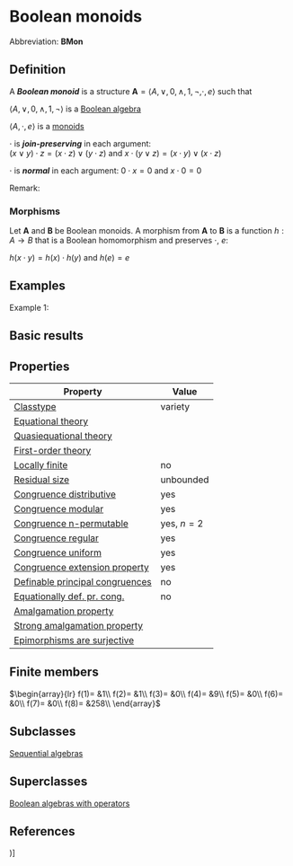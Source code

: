 # Boolean monoids

Abbreviation: **BMon**
## Definition
A ***Boolean monoid*** is a structure $\mathbf{A}=\langle A,\vee,0,
\wedge,1,\neg,\cdot,e\rangle$ such that


$\langle A,\vee,0,
\wedge,1,\neg\rangle$ is a [Boolean algebra](boolean_algebras.md)


$\langle A,\cdot,e\rangle$ is a [monoids](monoids.md)


$\cdot$ is ***join-preserving*** in each argument:  
$(x\vee y)\cdot z=(x\cdot z)\vee (y\cdot z) \text{ and } x\cdot (y\vee z)=(x\cdot y)\vee (x\cdot z)$


$\cdot$ is ***normal*** in each argument:  $0\cdot x=0 \text{ and } x\cdot 0=0$


Remark: 

### Morphisms
Let $\mathbf{A}$ and $\mathbf{B}$ be Boolean monoids. 
A morphism from $\mathbf{A}$ to $\mathbf{B}$ is a function $h:A\rightarrow B$ that is a Boolean homomorphism and preserves $\cdot$, $e$:

$h(x\cdot y)=h(x)\cdot h(y) \text{ and } h(e)=e$

## Examples
Example 1: 

## Basic results


## Properties


|Property|Value|
|---|---|
|[Classtype](classtype.md)  |variety |
|[Equational theory](equational_theory.md)  | |
|[Quasiequational theory](quasiequational_theory.md)  | |
|[First-order theory](first-order_theory.md)  | |
|[Locally finite](locally_finite.md)  |no |
|[Residual size](residual_size.md)  |unbounded |
|[Congruence distributive](congruence_distributive.md)  |yes |
|[Congruence modular](congruence_modular.md)  |yes |
|[Congruence n-permutable](congruence_n-permutable.md)  |yes, $n=2$ |
|[Congruence regular](congruence_regular.md)  |yes |
|[Congruence uniform](congruence_uniform.md)  |yes |
|[Congruence extension property](congruence_extension_property.md)  |yes |
|[Definable principal congruences](definable_principal_congruences.md)  |no |
|[Equationally def. pr. cong.](equationally_def._pr._cong..md)  |no |
|[Amalgamation property](amalgamation_property.md)  | |
|[Strong amalgamation property](strong_amalgamation_property.md)  | |
|[Epimorphisms are surjective](epimorphisms_are_surjective.md)  | |
## Finite members

$\begin{array}{lr}
f(1)= &1\\
f(2)= &1\\
f(3)= &0\\
f(4)= &9\\
f(5)= &0\\
f(6)= &0\\
f(7)= &0\\
f(8)= &258\\
\end{array}$

## Subclasses
[Sequential algebras](sequential_algebras.md) 

## Superclasses
[Boolean algebras with operators](boolean_algebras_with_operators.md) 


## References


)]
